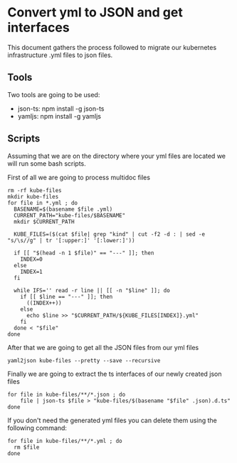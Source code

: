 # Convert yml to JSON and get interfaces

This document gathers the process followed to migrate our kubernetes infrastructure .yml files to json files.

## Tools

Two tools are going to be used:

- json-ts: npm install -g json-ts
- yamljs: npm install -g yamljs

## Scripts

Assuming that we are on the directory where your yml files are located we will run some bash scripts.

First of all we are going to process multidoc files

``` (bash)
rm -rf kube-files
mkdir kube-files
for file in *.yml ; do
  BASENAME=$(basename $file .yml)
  CURRENT_PATH="kube-files/$BASENAME"
  mkdir $CURRENT_PATH

  KUBE_FILES=($(cat $file| grep "kind" | cut -f2 -d : | sed -e "s/\s//g" | tr '[:upper:]' '[:lower:]'))

  if [[ "$(head -n 1 $file)" == "---" ]]; then
    INDEX=0
  else
    INDEX=1
  fi

  while IFS='' read -r line || [[ -n "$line" ]]; do
    if [[ $line == "---" ]]; then
      ((INDEX++))
    else
      echo $line >> "$CURRENT_PATH/${KUBE_FILES[INDEX]}.yml"
    fi
  done < "$file"
done
```

After that we are going to get all the JSON files from our yml files

``` (bash)
yaml2json kube-files --pretty --save --recursive
```

Finally we are going to extract the ts interfaces of our newly created json files

``` (bash)
for file in kube-files/**/*.json ; do
    file | json-ts $file > "kube-files/$(basename "$file" .json).d.ts"
done
```

If you don't need the generated yml files you can delete them using the following command:

```(bash)
for file in kube-files/**/*.yml ; do
  rm $file
done
```
